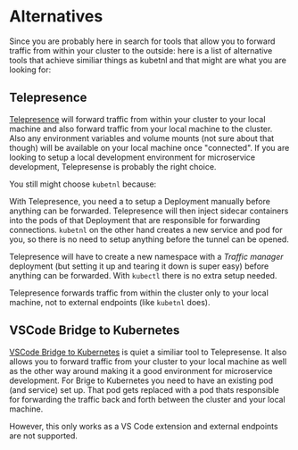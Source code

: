 
# Alternatives

Since you are probably here in search for tools that allow you to forward traffic from within your cluster to the outside: here is a list of alternative tools that achieve similiar things as kubetnl and that might are what you are looking for:

## Telepresence

[Telepresence](https://github.com/telepresenceio/telepresence) will forward traffic from within your cluster to your local machine and also forward traffic from your local machine to the cluster. Also any environment variables and volume mounts (not sure about that though) will be available on your local machine once "connected". If you are looking to setup a local development environment for microservice development, Telepresense is probably the right choice. 

You still might choose `kubetnl` because:

With Telepresence, you need a to setup a Deployment manually before anything can be forwarded. Telepresence will then inject sidecar containers into the pods of that Deployment that are responsible for forwarding connections. `kubetnl` on the other hand creates a new service and pod for you, so there is no need to setup anything before the tunnel can be opened.

Telepresence will have to create a new namespace with a *Traffic manager* deployment (but setting it up and tearing it down is super easy) before anything can be forwarded. With `kubectl` there is no extra setup needed.

Telepresence forwards traffic from within the cluster only to your local machine, not to external endpoints (like `kubetnl` does).

## VSCode Bridge to Kubernetes

[VSCode Bridge to Kubernetes](https://docs.microsoft.com/en-us/visualstudio/bridge/bridge-to-kubernetes-vs-code) is quiet a similiar tool to Telepresense. 
It also allows you to forward traffic from your cluster to your local machine as well as the other way around making it a good environment for microservice development. 
For Brige to Kubernetes you need to have an existing pod (and service) set up. 
That pod gets replaced with a pod thats responsible for forwarding the traffic back and forth between the cluster and your local machine. 

However, this only works as a VS Code extension and external endpoints are not supported.

